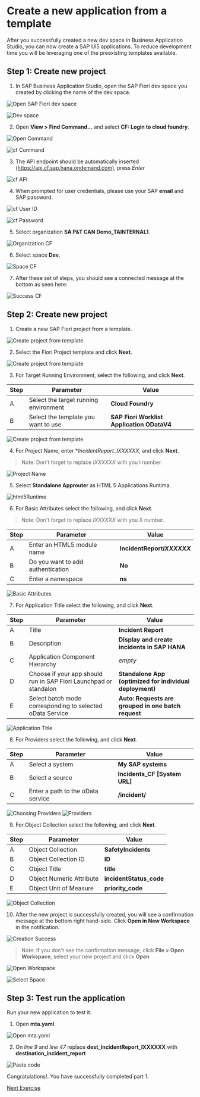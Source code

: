 # Create a new application from a template

After you successfully created a new dev space in Business Application Studio, you can now create a SAP UI5 applications. To reduce development time you will be leveraging one of the preexisting templates available.

## Step 1: Create new project

1. In SAP Business Application Studio, open the SAP Fiori dev space you created by clicking the name of the dev space.

![Open SAP Fiori dev space](Part1Images/OpenSpace.png)

![Dev space](Part1Images/SAPBASProjectHome.jpg)

2. Open **View > Find Command...** and select **CF: Login to cloud foundry**.

![Open Command](Part1Images/10.FindCommand.png)

![cf Command](Part1Images/11.cfCommand.png)

3. The API endpoint should be automatically inserted (https://api.cf.sap.hana.ondemand.com), press *Enter*

![cf API](Part1Images/12.ApiSelection.png)

4. When prompted for user credentials, please use your SAP **email** and SAP password.

![cf User ID](Part1Images/13.UserID.png)

![cf Password](Part1Images/14.Password.png)

5. Select organization **SA P&T CAN Demo_TAINTERNAL1**.

![Organization CF](Part1Images/15.Organization.jpg)

6. Select space **Dev**.

![Space CF](Part1Images/16.space.jpg)

7. After these set of steps, you should see a connected message at the bottom as seen here:

![Success CF](Part1Images/18.SuccessCF.png)

## Step 2: Create new project

1. Create a new SAP Fiori project from a template.

![Create project from template](Part1Images/CreateProjectfromTemplate.jpg)

2. Select the Fiori Project template and click **Next**.

![Create project from template](Part1Images/SelectFioriProject.jpg)

3. For Target Running Environment, select the following, and click **Next**.

Step | Parameter | Value
------------ | ------------- | -------------
A | Select the target running environment | **Cloud Foundry**
B | Select the template you want to use | **SAP Fiori Worklist Application ODataV4**

![Create project from template](Part1Images/CreateWorklist.png)

4. For Project Name, enter **IncidentReport_*IXXXXXX**, and click **Next**.

> Note: Don't forget to replace *IXXXXXX* with you I number.

![Project Name](Part1Images/ProjectName.png)

5. Select **Standalone Approuter** as HTML 5 Applications Runtima.

![html5Runtime](Part1Images/html5Runtime.png)

6. For Basic Attributes select the following, and click **Next**.

> Note: Don't forget to replace *IXXXXXX* with you X number.

Step | Parameter | Value
------------ | ------------- | -------------
A | Enter an HTML5 module name | **IncidentReport*IXXXXXX***
B | Do you want to add authentication | **No**
C | Enter a namespace| **ns**

![Basic Attributes](Part1Images/BasicAttributes.png)

7. For Application Title select the following, and click **Next**.

Step | Parameter | Value
------------ | ------------- | -------------
A | Title | **Incident Report**
B | Description | **Display and create incidents in SAP HANA**
C | Application Component Hierarchy | _empty_
D | Choose if your app should run in SAP Fiori Launchpad or standalon | **Standalone App (optimized for individual deployment)**
E | Select batch mode corresponding  to selected oData Service | **Auto: Requests are grouped in one batch request**
  
![Application Title](Part1Images/ApplicationTitle.png)

8. For Providers select the following, and click **Next**.

Step | Parameter | Value
------------ | ------------- | -------------
A | Select a system | **My SAP systems**
B | Select a source | **Incidents_CF [System URL]** 
C | Enter a path to the oData service | **/incident/**

![Choosing Providers](Part1Images/Providers0.1.png)
![Providers](Part1Images/Providers.png)

9. For Object Collection select the following, and click **Next**.

Step | Parameter | Value
------------ | ------------- | -------------
A | Object Collection | **SafetyIncidents**
B | Object Collection ID | **ID**
C | Object Title | **title**
D | Object Numeric Attribute | **incidentStatus_code**
E | Object Unit of Measure | **priority_code**
  
![Object Collection](Part1Images/ObjectCollection.png)

10. After the new project is successfully created, you will see a confirmation message at the bottom right hand-side. Click **Open in New Workspace** in the notification. 

![Creation Success](Part1Images/ProjectSuccess.png)

> Note: If you don't see the confirmation message, click **File > Open Workspace**, select your new project and click **Open**

![Open Workspace](Part1Images/OpenWorkspace.png)

![Select Space](Part1Images/SelectSpace.png)

## Step 3: Test run the application

Run your new application to test it.

1. Open **mta.yaml**.

![Open mta.yaml](Part1Images/20.OpenMTAYaml.png)

2. On *line 9* and *line 47* replace **dest_IncidentReport_IXXXXXX** with **destination_incident_report**

![Paste code](Part1Images/21.FirstIndicatorPaste.png)

Congratulations!. You have successfully completed part 1.

[Next Exercise](Part%202%20-%20Modify%20UI5%20App.md)
